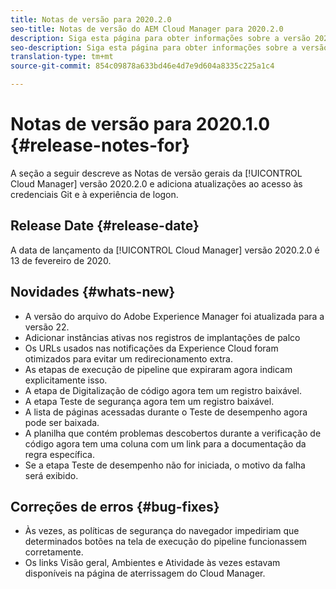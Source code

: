 ```yaml
---
title: Notas de versão para 2020.2.0
seo-title: Notas de versão do AEM Cloud Manager para 2020.2.0
description: Siga esta página para obter informações sobre a versão 2020.2.0 do Cloud Manager
seo-description: Siga esta página para obter informações sobre a versão 2020.2.0 do AEM Cloud Manager
translation-type: tm+mt
source-git-commit: 854c09878a633bd46e4d7e9d604a8335c225a1c4

---
```


# Notas de versão para 2020.1.0 {#release-notes-for}

A seção a seguir descreve as Notas de versão gerais da [!UICONTROL Cloud Manager] versão 2020.2.0 e adiciona atualizações ao acesso às credenciais Git e à experiência de logon.

## Release Date {#release-date}

A data de lançamento da [!UICONTROL Cloud Manager] versão 2020.2.0 é 13 de fevereiro de 2020.

## Novidades {#whats-new}

* A versão do arquivo do Adobe Experience Manager foi atualizada para a versão 22.
* Adicionar instâncias ativas nos registros de implantações de palco
* Os URLs usados nas notificações da Experience Cloud foram otimizados para evitar um redirecionamento extra.
* As etapas de execução de pipeline que expiraram agora indicam explicitamente isso.
* A etapa de Digitalização de código agora tem um registro baixável.
* A etapa Teste de segurança agora tem um registro baixável.
* A lista de páginas acessadas durante o Teste de desempenho agora pode ser baixada.
* A planilha que contém problemas descobertos durante a verificação de código agora tem uma coluna com um link para a documentação da regra específica.
* Se a etapa Teste de desempenho não for iniciada, o motivo da falha será exibido.

## Correções de erros {#bug-fixes}

* Às vezes, as políticas de segurança do navegador impediriam que determinados botões na tela de execução do pipeline funcionassem corretamente.
* Os links Visão geral, Ambientes e Atividade às vezes estavam disponíveis na página de aterrissagem do Cloud Manager.
